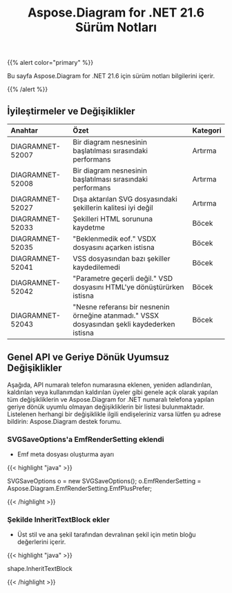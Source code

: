 ﻿---
title: Aspose.Diagram for .NET 21.6 Sürüm Notları
type: docs
weight: 7
url: /tr/net/aspose-diagram-for-net-21-6-release-notes/
---
{{% alert color="primary" %}} 

Bu sayfa Aspose.Diagram for .NET 21.6 için sürüm notları bilgilerini içerir.

{{% /alert %}} 
## **İyileştirmeler ve Değişiklikler**

|**Anahtar**|**Özet**|**Kategori**|
|:- |:- |:- |
|DIAGRAMNET-52007|Bir diagram nesnesinin başlatılması sırasındaki performans|Artırma|
|DIAGRAMNET-52008|Bir diagram nesnesinin başlatılması sırasındaki performans|Artırma|
|DIAGRAMNET-52027|Dışa aktarılan SVG dosyasındaki şekillerin kalitesi iyi değil|Artırma|
|DIAGRAMNET-52033|Şekilleri HTML sorununa kaydetme|Böcek|
|DIAGRAMNET-52035|"Beklenmedik eof." VSDX dosyasını açarken istisna|Böcek|
|DIAGRAMNET-52041|VSS dosyasından bazı şekiller kaydedilemedi|Böcek|
|DIAGRAMNET-52042|"Parametre geçerli değil." VSD dosyasını HTML'ye dönüştürürken istisna|Böcek|
|DIAGRAMNET-52043|"Nesne referansı bir nesnenin örneğine atanmadı." VSSX dosyasından şekli kaydederken istisna|Böcek|

## **Genel API ve Geriye Dönük Uyumsuz Değişiklikler**
Aşağıda, API numaralı telefon numarasına eklenen, yeniden adlandırılan, kaldırılan veya kullanımdan kaldırılan üyeler gibi genele açık olarak yapılan tüm değişikliklerin ve Aspose.Diagram for .NET numaralı telefona yapılan geriye dönük uyumlu olmayan değişikliklerin bir listesi bulunmaktadır. Listelenen herhangi bir değişiklikle ilgili endişeleriniz varsa lütfen şu adrese bildirin: Aspose.Diagram destek forumu.
### **SVGSaveOptions'a EmfRenderSetting eklendi**
- Emf meta dosyası oluşturma ayarı

{{< highlight "java" >}}

SVGSaveOptions o = new SVGSaveOptions();
o.EmfRenderSetting = Aspose.Diagram.EmfRenderSetting.EmfPlusPrefer;

{{< /highlight >}}
### **Şekilde InheritTextBlock ekler**
- Üst stil ve ana şekil tarafından devralınan şekil için metin bloğu değerlerini içerir.



{{< highlight "java" >}}

shape.InheritTextBlock

{{< /highlight >}}





